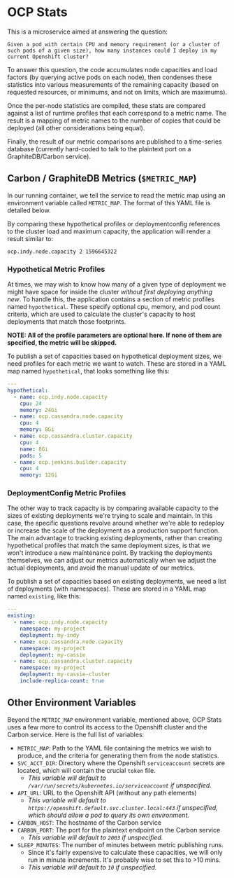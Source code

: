 # OCP Stats

This is a microservice aimed at answering the question: 

    Given a pod with certain CPU and memory requirement (or a cluster of such pods of a given size), how many instances could I deploy in my current Openshift cluster?

To answer this question, the code accumulates node capacities and load factors (by querying active pods on each node), then condenses these statistics into various measurements of the remaining capacity (based on requested resources, or minimums, and not on limits, which are maximums). 

Once the per-node statistics are compiled, these stats are compared against a list of runtime profiles that each correspond to a metric name. The result is a mapping of metric names to the number of copies that could be deployed (all other considerations being equal). 

Finally, the result of our metric comparisons are published to a time-series database (currently hard-coded to talk to the plaintext port on a GraphiteDB/Carbon service).

## Carbon / GraphiteDB Metrics (`$METRIC_MAP`)

In our running container, we tell the service to read the metric map using an environment variable called `METRIC_MAP`. The format of this YAML file is detailed below.

By comparing these hypothetical profiles or deploymentconfig references to the cluster load and maximum capacity, the application will render a result similar to:

```
ocp.indy.node.capacity 2 1596645322
```

### Hypothetical Metric Profiles

At times, we may wish to know how many of a given type of deployment we might have space for inside the cluster *without first deploying anything new*. To handle this, the application contains a section of metric profiles named `hypothetical`. These specify optional cpu, memory, and pod count criteria, which are used to calculate the cluster's capacity to host deployments that match those footprints. 

**NOTE: All of the profile parameters are optional here. If none of them are specified, the metric will be skipped.**

To publish a set of capacities based on hypothetical deployment sizes, we need  profiles for each metric we want to watch. These are stored in a YAML map named `hypothetical`, that looks something like this:

```yaml
---
hypothetical:
  - name: ocp.indy.node.capacity
    cpu: 24
    memory: 24Gi
  - name: ocp.cassandra.node.capacity
    cpu: 4
    memory: 8Gi
  - name: ocp.cassandra.cluster.capacity
    cpu: 4
    name: 8Gi
    pods: 5
  - name: ocp.jenkins.builder.capacity
    cpu: 4
    memory: 12Gi
```

### DeploymentConfig Metric Profiles

The other way to track capacity is by comparing available capacity to the sizes of existing deployments we're trying to scale and maintain. In this case, the specific questions revolve around whether we're able to redeploy or increase the scale of the deployment as a production support function. The main advantage to tracking existing deployments, rather than creating hypothetical profiles that match the same deployment sizes, is that we won't introduce a new maintenance point. By tracking the deployments themselves, we can adjust our metrics automatically when we adjust the actual deployments, and avoid the manual update of our metrics.

To publish a set of capacities based on existing deployments, we need a list of deployments (with namespaces). These are stored in a YAML map named `existing`, like this:

```yaml
---
existing:
  - name: ocp.indy.node.capacity
    namespace: my-project
    deployment: my-indy
  - name: ocp.cassandra.node.capacity
    namespace: my-project
    deployment: my-cassie
  - name: ocp.cassandra.cluster.capacity
    namespace: my-project
    deployment: my-cassie-cluster
    include-replica-count: true
```

## Other Environment Variables

Beyond the `METRIC_MAP` environment variable, mentioned above, OCP Stats uses a few more to control its access to the Openshift cluster and the Carbon service. Here is the full list of variables:

* `METRIC_MAP`: Path to the YAML file containing the metrics we wish to produce, and the criteria for generating them from the node statistics.
* `SVC_ACCT_DIR`: Directory where the Openshift `serviceaccount` secrets are located, which will contain the crucial `token` file.
	* *This variable will default to `/var/run/secrets/kubernetes.io/serviceaccount` if unspecified.*
* `API_URL`: URL to the Openshift API (without any path elements)
	* *This variable will default to `https://openshift.default.svc.cluster.local:443` if unspecified, which should allow a pod to query its own environment.*
* `CARBON_HOST`: The hostname of the Carbon service
* `CARBON_PORT`: The port for the plaintext endpoint on the Carbon service
	* *This variable will default to `2003` if unspecified.*
* `SLEEP_MINUTES`: The number of minutes between metric publishing runs.
	* Since it's fairly expensive to calculate these capacities, we will only run in minute increments. It's probably wise to set this to >10 mins.
	* *This variable will default to `10` if unspecified.*

